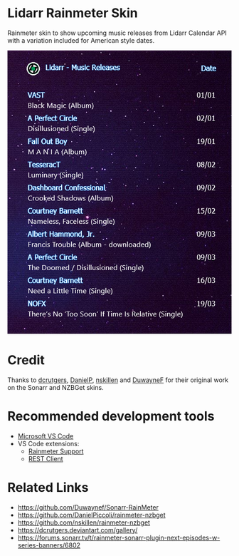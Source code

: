 # Lidarr Rainmeter Skin

Rainmeter skin to show upcoming music releases from Lidarr Calendar API with a variation included for American style dates.

![Screenshot](https://raw.githubusercontent.com/SimonDever/lidarr-rainmeter/master/screenshot.png)

# Credit

Thanks to [dcrutgers](https://dcrutgers.deviantart.com/), [DanielP](https://github.com/DanielPiccoli), [nskillen](https://github.com/nskillen) and [DuwayneF](https://github.com/Duwaynef) for their original work on the Sonarr and NZBGet skins.

# Recommended development tools

- [Microsoft VS Code](https://code.visualstudio.com/)
- VS Code extensions:
	- [Rainmeter Support](https://marketplace.visualstudio.com/items?itemName=will-shaw.ws-rainmeter)
	- [REST Client](https://marketplace.visualstudio.com/items?itemName=humao.rest-client)

# Related Links

- https://github.com/Duwaynef/Sonarr-RainMeter
- https://github.com/DanielPiccoli/rainmeter-nzbget
- https://github.com/nskillen/rainmeter-nzbget
- https://dcrutgers.deviantart.com/gallery/
- https://forums.sonarr.tv/t/rainmeter-sonarr-plugin-next-episodes-w-series-banners/6802
